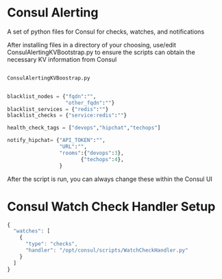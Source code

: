 # Consul Alerting
A set of python files for Consul for checks, watches, and notifications

After installing files in a directory of your choosing, use/edit ConsulAlertingKVBootstrap.py to ensure
the scripts can obtain the necessary KV information from Consul

```python

ConsulAlertingKVBoostrap.py


blacklist_nodes = {"fqdn":"",
                   "other_fqdn":""}
blacklist_services = {"redis":""}
blacklist_checks = {"service:redis":""}

health_check_tags = ["devops","hipchat","techops"]

notify_hipchat= {"API_TOKEN":"",
                 "URL":"",
                 "rooms":{"devops":3},
                        {"techops":4},
                 }

```

After the script is run, you can always change these within the Consul UI

# Consul Watch Check Handler Setup
```javascript
{
  "watches": [
    {
      "type": "checks",
      "handler": "/opt/consul/scripts/WatchCheckHandler.py"
    }
  ]
}
```

